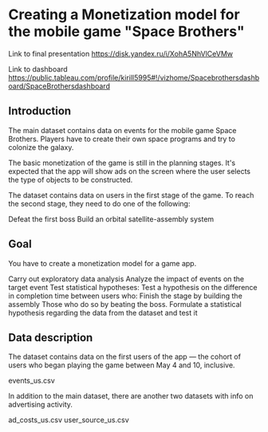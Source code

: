 # Creating a Monetization model for the mobile game "Space Brothers"

Link to final presentation
https://disk.yandex.ru/i/XohA5NhVlCeVMw

Link to dashboard
https://public.tableau.com/profile/kirill5995#!/vizhome/Spacebrothersdashboard/SpaceBrothersdashboard

## Introduction 
The main dataset contains data on events for the mobile game Space Brothers. Players have to create their own space programs and try to colonize the galaxy.

The basic monetization of the game is still in the planning stages. It's expected that the app will show ads on the screen where the user selects the type of objects to be constructed.

The dataset contains data on users in the first stage of the game. To reach the second stage, they need to do one of the following:

Defeat the first boss
Build an orbital satellite-assembly system


## Goal 
You have to create a monetization model for a game app.

Carry out exploratory data analysis
Analyze the impact of events on the target event
Test statistical hypotheses:
Test a hypothesis on the difference in completion time between users who:
Finish the stage by building the assembly
Those who do so by beating the boss.
Formulate a statistical hypothesis regarding the data from the dataset and test it

## Data description 
The dataset contains data on the first users of the app — the cohort of users who began playing the game between May 4 and 10, inclusive.

events_us.csv

In addition to the main dataset, there are another two datasets with info on advertising activity.

ad_costs_us.csv
user_source_us.csv
